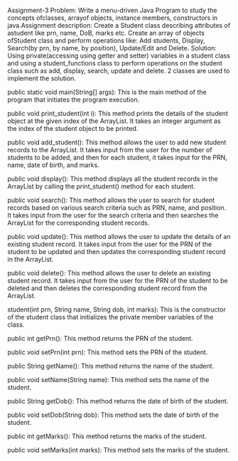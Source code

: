 Assignment-3
Problem: Write a menu-driven Java Program to study the concepts ofclasses, arrayof objects, instance members, constructors in java.Assignment description: Create a Student class describing attributes of astudent like prn, name, DoB, marks etc. Create an array of objects ofStudent class and perform operations like: Add students, Display, Search(by prn, by name, by position), Update/Edit and Delete.
Solution: Using private(accessing using getter and setter) variables in a student class and using a student_functions class to perform operations on the student class such as add, display, search, update and delete. 2 classes are used to implement the solution.

public static void main(String[] args): This is the main method of the program that initiates the program execution.

public void print_student(int i): This method prints the details of the student object at the given index of the ArrayList. It takes an integer argument as the index of the student object to be printed.

public void add_student(): This method allows the user to add new student records to the ArrayList. It takes input from the user for the number of students to be added, and then for each student, it takes input for the PRN, name, date of birth, and marks.

public void display(): This method displays all the student records in the ArrayList by calling the print_student() method for each student.

public void search(): This method allows the user to search for student records based on various search criteria such as PRN, name, and position. It takes input from the user for the search criteria and then searches the ArrayList for the corresponding student records.

public void update(): This method allows the user to update the details of an existing student record. It takes input from the user for the PRN of the student to be updated and then updates the corresponding student record in the ArrayList.

public void delete(): This method allows the user to delete an existing student record. It takes input from the user for the PRN of the student to be deleted and then deletes the corresponding student record from the ArrayList.

student(int prn, String name, String dob, int marks): This is the constructor of the student class that initializes the private member variables of the class.

public int getPrn(): This method returns the PRN of the student.

public void setPrn(int prn): This method sets the PRN of the student.

public String getName(): This method returns the name of the student.

public void setName(String name): This method sets the name of the student.

public String getDob(): This method returns the date of birth of the student.

public void setDob(String dob): This method sets the date of birth of the student.

public int getMarks(): This method returns the marks of the student.

public void setMarks(int marks): This method sets the marks of the student.

